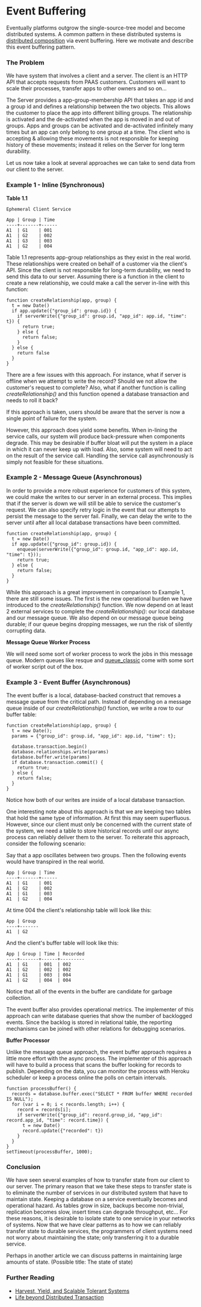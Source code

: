 Event Buffering
===============

Eventually platforms outgrow the single-source-tree model and become
distributed systems. A common pattern in these distributed systems is
[distributed
composition](https://github.com/heroku/engineering-docs/blob/master/distributed-composition.md)
via event buffering. Here we motivate and describe this event buffering
pattern.

### The Problem

We have system that involves a client and a server. The client is an
HTTP API that accepts requests from PAAS customers. Customers will want
to scale their processes, transfer apps to other owners and so on...

The Server provides a app-group-membership API that takes an app id and
a group id and defines a relationship between the two objects. This
allows the customer to place the app into different billing groups. The
relationship is activated and the de-activated when the app is moved in
and out of groups. Apps and groups can be activated and de-activated
infinitely many times but an app can only belong to one group at a time.
The client who is accepting & allowing these movements is not
responsible for keeping history of these movements; instead it relies on
the Server for long term durability.

Let us now take a look at several approaches we can take to send data
from our client to the server.

### Example 1 - Inline (Synchronous)

**Table 1.1**

    Ephemeral Client Service

    App | Group | Time
    ----+-------+------
    A1  | G1    | 001
    A1  | G2    | 002
    A1  | G3    | 003
    A1  | G2    | 004

Table 1.1 represents app-group relationships as they exist in the real
world. These relationships were created on behalf of a customer via the
client's API. Since the client is not responsible for long-term
durability, we need to send this data to our server. Assuming there is a
function in the client to create a new relationship, we could make a
call the server in-line with this function:

    function createRelationship(app, group) {
      t = new Date()
      if app.update({"group_id": group.id}) {
        if serverWrite({"group_id": group.id, "app_id": app.id, "time": t}) {
          return true;
        } else {
          return false;
        }
      } else {
        return false
      }
    }

There are a few issues with this approach. For instance, what if server
is offline when we attempt to write the record? Should we not allow the
customer's request to complete? Also, what if another function is
calling *createRelationship()* and this function opened a database
transaction and needs to roll it back?

If this approach is taken, users should be aware that the server is now
a single point of failure for the system.

However, this approach does yield some benefits. When in-lining the
service calls, our system will produce back-pressure when components
degrade. This may be desirable if buffer bloat will put the system in a
place in which it can never keep up with load. Also, some system will
need to act on the result of the service call. Handling the service call
asynchronously is simply not feasible for these situations.

### Example 2 - Message Queue (Asynchronous)

In order to provide a more robust experience for customers of this
system, we could make the writes to our server in an external process.
This implies that if the server is down we will still be able to service
the customer's request. We can also specify retry logic in the event
that our attempts to persist the message to the server fail. Finally, we
can delay the write to the server until after all local database
transactions have been committed.

    function createRelationship(app, group) {
      t = new Date()
      if app.update({"group_id": group.id}) {
        enqueue(serverWrite({"group_id": group.id, "app_id": app.id, "time": t}));
        return true;
      } else {
        return false;
      }
    }

While this approach is a great improvement in comparison to Example 1,
there are still some issues. The first is the new operational burden we
have introduced to the *createRelationship()* function. We now depend on
at least 2 external services to complete the *createRelationship()*: our
local database and our message queue. We also depend on our message
queue being durable; if our queue begins dropping messages, we run the
risk of silently corrupting data.

**Message Queue Worker Process**

We will need some sort of worker process to work the jobs in this
message queue. Modern queues like resque and
[queue\_classic](https://github.com/ryandotsmith/queue_classic) come
with some sort of worker script out of the box.

### Example 3 - Event Buffer (Asynchronous)

The event buffer is a local, database-backed construct that removes a
message queue from the critical path. Instead of depending on a message
queue inside of our *createRelationship()* function, we write a row to
our buffer table:

    function createRelationship(app, group) {
      t = new Date();
      params = {"group_id": group.id, "app_id": app.id, "time": t};

      database.transaction.begin()
      database.relationships.write(params)
      database.buffer.write(params)
      if database.transaction.commit() {
        return true;
      } else {
        return false;
      }
    }

Notice how both of our writes are inside of a local database
transaction.

One interesting note about this approach is that we are keeping two
tables that hold the same type of information. At first this may seem
superfluous. However, since our client must only be concerned with the
current state of the system, we need a table to store historical records
until our async process can reliably deliver them to the server. To
reiterate this approach, consider the following scenario:

Say that a app oscillates between two groups. Then the following events
would have transpired in the real world.

    App | Group | Time
    ----+-------+------
    A1  | G1    | 001
    A1  | G2    | 002
    A1  | G1    | 003
    A1  | G2    | 004

At time 004 the client's relationship table will look like this:

    App | Group
    ----+-------
    A1  | G2

And the client's buffer table will look like this:

    App | Group | Time | Recorded
    ----+-------+------+---------
    A1  | G1    | 001  | 002
    A1  | G2    | 002  | 002
    A1  | G1    | 003  | 004
    A1  | G2    | 004  | 004

Notice that all of the events in the buffer are candidate for garbage
collection.

The event buffer also provides operational metrics. The implementer of
this approach can write database queries that show the number of
backlogged events. Since the backlog is stored in relational table, the
reporting mechanisms can be joined with other relations for debugging
scenarios.

**Buffer Processor**

Unlike the message queue approach, the event buffer approach requires a
little more effort with the async process. The implementer of this
approach will have to build a process that scans the buffer looking for
records to publish. Depending on the data, you can monitor the process
with Heroku scheduler or keep a process online the polls on certain
intervals.

    function processBuffer() {
      records = database.buffer.exec("SELECT * FROM buffer WHERE recorded IS NULL");
      for (var i = 0; i < records.length; i++) {
        record = records[i];
        if serverWrite({"group_id": record.group_id, "app_id": record.app_id, "time": record.time}) {
          t = new Date()
          record.update({"recorded": t})
        }
      }
    }
    setTimeout(processBuffer, 1000);

### Conclusion

We have seen several examples of how to transfer state from our client
to our server. The primary reason that we take these steps to transfer
state is to eliminate the number of services in our distributed system
that have to maintain state. Keeping a database on a service eventually
becomes and operational hazard. As tables grow in size, backups become
non-trivial, replication becomes slow, insert times can degrade
throughput, etc... For these reasons, it is desirable to isolate state
to one service in your networks of systems. Now that we have clear
patterns as to how we can reliably transfer state to durable services,
the programmers of client systems need not worry about maintaining the
state; only transferring it to a durable service.

Perhaps in another article we can discuss patterns in maintaining large
amounts of state. (Possible title: The state of state)

### Further Reading

-   [Harvest, Yield, and Scalable Tolerant
    Systems](http://radlab.cs.berkeley.edu/people/fox/static/pubs/pdf/c18.pdf)
-   [Life beyond Distributed
    Transaction](http://www.ics.uci.edu/~cs223/papers/cidr07p15.pdf)
